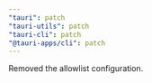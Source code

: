 ```yaml
---
"tauri": patch
"tauri-utils": patch
"tauri-cli": patch
"@tauri-apps/cli": patch
---
```


Removed the allowlist configuration.
